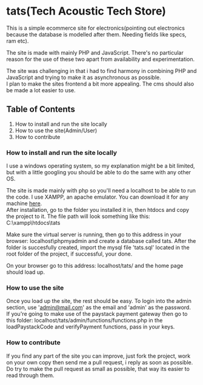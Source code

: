 # tats(Tech Acoustic Tech Store)
This is a simple ecommerce site for electronics(pointing out electronics because the database is modelled after them. Needing fields like specs, ram etc).  
  
  The site is made with mainly PHP and JavaScript. There's no particular reason for the use of these two apart from availability and experimentation.  
  
  The site was challenging in that i had to find harmony in combining PHP and JavaScript and trying to make it as asynchronous as possible.  
  I plan to make the sites frontend a bit more appealing. The cms should also be made a lot easier to use.  
  ## Table of Contents
  1. How to install and run the site locally
  2. How to use the site(Admin/User)
  3. How to contribute
  
  
### How to install and run the site locally
I use a windows operating system, so my explanation might be a bit limited, but with a little googling you should be able to do the same with any other OS.  

The site is made mainly with php so you'll need a localhost to be able to run the code. I use XAMPP, an apache emulator. You can download it for any machine [here](https://www.apachefriends.org/download.html).  
After installation, go to the folder you installed it in, then htdocs and copy the project to it. The file path will look something like this: C:\xampp\htdocs\tats  

Make sure the virtual server is running, then go to this address in your browser: localhost\phpmyadmin and create a database called tats. After the folder is succesfully created, import the mysql file 'tats.sql' located in the root folder of the project, if successful, your done.

On your browser go to this address: localhost/tats/ and the home page should load up.  
### How to use the site
Once you load up the site, the rest should be easy. To login into the admin section, use 'admin@mail.com' as the email and 'admin' as the password.  
If you're going to make use of the paystack payment gateway then go to this folder: localhost/tats/admin/functions/functions.php in the loadPaystackCode and verifyPayment functions, pass in your keys.
### How to contribute
If you find any part of the site you can improve, just fork the project, work on your own copy then send me a pull request, i reply as soon as possible. Do try to make the pull request as small as possible, that way its easier to read through them.
